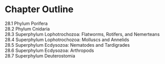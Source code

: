 # Chapter Outline

28.1 Phylum Porifera   
28.2 Phylum Cnidaria   
28.3 Superphylum Lophotrochozoa: Flatworms, Rotifers, and Nemerteans   
28.4 Superphylum Lophotrochozoa: Molluscs and Annelids   
28.5 Superphylum Ecdysozoa: Nematodes and Tardigrades   
28.6 Superphylum Ecdysozoa: Arthropods   
28.7 Superphylum Deuterostomia